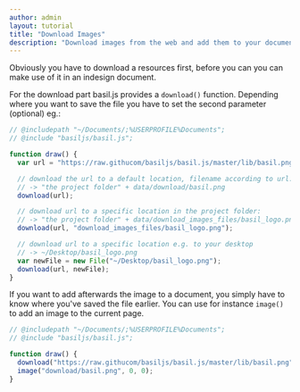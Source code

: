 ```yaml
---
author: admin
layout: tutorial
title: "Download Images"
description: "Download images from the web and add them to your document."
---
```


Obviously you have to download a resources first, before you can you can make use of it in an indesign document.

For the download part basil.js provides a `download()` function. Depending where you want to save the file you have to set the second parameter (optional) eg.:

```js
// @includepath "~/Documents/;%USERPROFILE%Documents";
// @include "basiljs/basil.js";

function draw() {
  var url = "https://raw.githucom/basiljs/basil.js/master/lib/basil.png";

  // download the url to a default location, filename according to url:
  // -> "the project folder" + data/download/basil.png
  download(url);

  // download url to a specific location in the project folder:
  // -> "the project folder" + data/download_images_files/basil_logo.png
  download(url, "download_images_files/basil_logo.png");

  // download url to a specific location e.g. to your desktop
  // -> ~/Desktop/basil_logo.png
  var newFile = new File("~/Desktop/basil_logo.png");
  download(url, newFile);
}
```

If you want to add afterwards the image to a document, you simply have to know where you've saved the file earlier. You can use for instance `image()` to add an image to the current page.

```js
// @includepath "~/Documents/;%USERPROFILE%Documents";
// @include "basiljs/basil.js";

function draw() {
  download("https://raw.githucom/basiljs/basil.js/master/lib/basil.png", "download/basil.png");
  image("download/basil.png", 0, 0);
}

```
